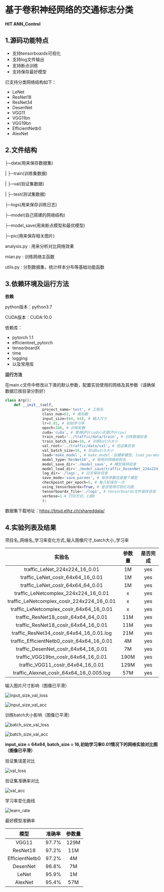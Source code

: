 # 基于卷积神经网络的交通标志分类

**HIT ANN_Control**

## 1.源码功能特点

- 支持tensorboardx可视化
- 支持log文件输出
- 支持断点训练
- 支持保存最好模型

已支持分类网络结构如下：

- LeNet
- ResNet18
- ResNet34
- DesenNet
- VGG11
- VGG11bn
- VGG19bn
- EfficientNetb0
- AlexNet

## 2.文件结构

├─data(用来保存数据集)

|     ├─train(训练集数据)

|     ├─val(验证集数据)

| ├─test(测试集数据)

├─logs(用来保存训练日志)

├─model(自己搭建的网络结构)

├─model_save(用来断点模型和最优模型)

├─pic(用来保存相关图片)

analysis.py : 用来分析对比网络效果

mian.py : 训练网络主函数

utils.py : 分割数据集，统计样本分布等基础功能函数

## 3.依赖环境及运行方法

**依赖**

python版本：python3.7

CUDA版本：CUDA:10.0

依赖库：
- pytorch 1.1
- efficientnet_pytorch
- tensorboardX
- time
- logging
- 以及常用库

**运行方法**

在main.c文件中修改以下类的默认参数，配置实验使用的网络及其参数（请确保数据已按目录分割好）
```python
class Arg():
    def __init__(self,
                 project_name='test', # 工程名
                 class_num=62, # 类别数
                 input_size=(64, 64), # 输入尺寸
                 lr=0.01, # 初始学习率
                 epoch=100, # 训练轮数
                 cuda='cuda', # 使用GPU(cuda)还是CPU(cpu)
                 train_root='../traffic/data/train', # 训练数据目录
                 train_batch_size=16, # 训练batch大小
                 val_root='../traffic/data/val', # 验证集目录
                 val_batch_size=16, # 验证batch大小
                 load='make_model', # make_model：创建新模型，load_params：加载参数继续上次训练，load_model:加载整个模型
                 model_type='ResNet18', # 使用的网络结构名
                 model_save_dir='./model_save', # 模型保持目录
                 model_load_dir='./model_save/traffic_DesenNet_224x224_16.ckp.params.pth', # 参数加载文件模型文件
                 log_dir='./logs', # 日志保存目录
                 save_mode='save_params', # 保存参数还是整个模型
                 checkpoint_per_epoch=5, # 每几轮保存一次
                 using_tensorboardx=True, # 是否使用可视化功能
                 tensorboardx_file='./logs', # tensorboardx文件保存目录
                 verbose=1 # 打印方式，1或0
                 ):
```

数据集下载地址：<https://btsd.ethz.ch/shareddata/>

## 4.实验列表及结果

项目名_网络名_学习率变化方式_输入图像尺寸_batch大小_学习率 

|实验名|参数量|是否完成|
|:----------:|:--------------:|:--------------:|
|traffic_LeNet_224x224_16_0.01|1M|yes|
|traffic_LeNet_coslr_64x64_16_0.01|1M|yes|
|traffic_LeNet_coslr_64x64_64_0.01|1M|yes|
|traffic_LeNetcomplex_224x224_16_0.01|x|yes|
|traffic_LeNetcomplex_coslr_224x224_16_0.01|x|yes|
|traffic_LeNetcomplex_coslr_64x64_16_0.01|x|yes|
|traffic_ResNet18_coslr_64x64_64_0.01|11M|yes|
|traffic_ResNet18_coslr_64x64_16_0.01|11M|yes|
|traffic_ResNet34_coslr_64x64_16_0.01.log|21M|yes|
|traffic_EfficientNetb0_coslr_64x64_16_0.01|4M|yes|
|traffic_DesenNet_coslr_64x64_16_0.01|7M|yes|
|traffic_VGG19bn_coslr_64x64_16_0.01|190M|yes|
|traffic_VGG11_coslr_64x64_16_0.01|129M|yes|
|traffic_Alexnet_coslr_64x64_16_0.005.log|57M|yes|

输入图片尺寸影响（图像已平滑）

![input_size_val_loss](https://github.com/Nrusher/classification_network/blob/master/pic/input_size_val_loss.png)

![input_size_val_acc](https://github.com/Nrusher/classification_network/blob/master/pic/input_size_val_acc.png)

训练batch大小影响（图像已平滑）

![batch_size_val_loss](https://github.com/Nrusher/classification_network/blob/master/pic/batch_size_val_loss.png)

![batch_size_val_acc](https://github.com/Nrusher/classification_network/blob/master/pic/batch_size_val_acc.png)

**input_size = 64x64, batch_size = 16,初始学习率0.01情况下的网络实验对比图（图像已平滑）**

验证集误差对比

![val_loss](https://github.com/Nrusher/classification_network/blob/master/pic/val_loss.png)

验证集准确率对比

![val_acc](https://github.com/Nrusher/classification_network/blob/master/pic/val_acc.png)

学习率变化曲线

![learn_rate](https://github.com/Nrusher/classification_network/blob/master/pic/learn_rate.png)

最好模型准确率

|模型|准确率|参数量|
|:--:|:--:|:--:|
|VGG11|97.7%|129M|
|ResNet18|97.2%|11M|
|EfficientNetb0|97.2%|4M|
|DesenNet|96.8%|7M|
|LeNet|95.9%|1M|
|AlexNet|95.4%|57M|